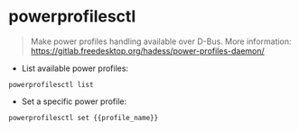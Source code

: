 # powerprofilesctl

> Make power profiles handling available over D-Bus.
> More information: <https://gitlab.freedesktop.org/hadess/power-profiles-daemon/>

- List available power profiles:

`powerprofilesctl list`

- Set a specific power profile:

`powerprofilesctl set {{profile_name}}`
